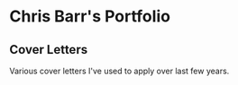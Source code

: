 # Chris Barr's Portfolio

## Cover Letters

Various cover letters I've used to apply over last few years.

